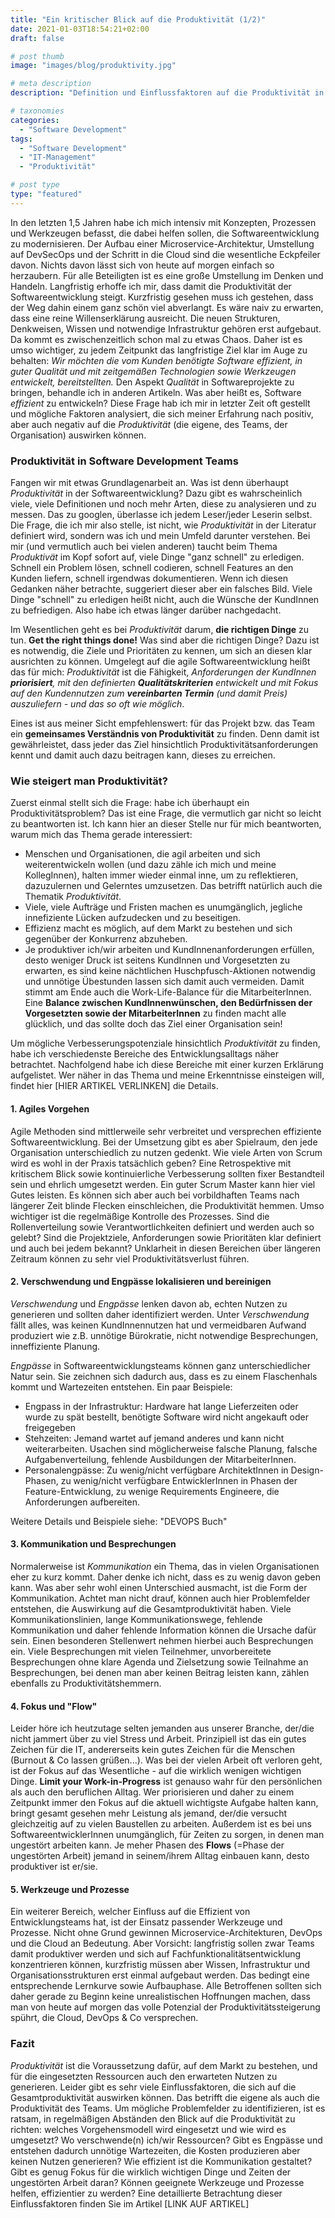 ```yaml
---
title: "Ein kritischer Blick auf die Produktivität (1/2)"
date: 2021-01-03T18:54:21+02:00
draft: false

# post thumb
image: "images/blog/produktivity.jpg"

# meta description
description: "Definition und Einflussfaktoren auf die Produktivität in Software Development Teams - Überblick (1/2)"

# taxonomies
categories: 
  - "Software Development"
tags:
  - "Software Development"
  - "IT-Management"
  - "Produktivität"

# post type
type: "featured"
---
```


In den letzten 1,5 Jahren habe ich mich intensiv mit Konzepten, Prozessen und Werkzeugen befasst, die dabei helfen sollen, die Softwareentwicklung zu modernisieren. Der Aufbau einer Microservice-Architektur, Umstellung auf DevSecOps und der Schritt in die Cloud sind die wesentliche Eckpfeiler davon. Nichts davon lässt sich von heute auf morgen einfach so herzaubern. Für alle Beteiligten ist es eine große Umstellung im Denken und Handeln. Langfristig erhoffe ich mir, dass damit die Produktivität der Softwareentwicklung steigt. Kurzfristig gesehen muss ich gestehen, dass der Weg dahin einem ganz schön viel abverlangt. 
Es wäre naiv zu erwarten, dass eine reine Willenserklärung ausreicht. Die neuen Strukturen, Denkweisen, Wissen und notwendige Infrastruktur gehören erst aufgebaut. Da kommt es zwischenzeitlich schon mal zu etwas Chaos. Daher ist es umso wichtiger, zu jedem Zeitpunkt das langfristige Ziel klar im Auge zu behalten: *Wir möchten die vom Kunden benötigte Software effizient, in guter Qualität und mit zeitgemäßen Technologien sowie Werkzeugen entwickelt, bereitstellten.*
Den Aspekt *Qualität* in Softwareprojekte zu bringen, behandle ich in anderen Artikeln.
Was aber heißt es, Software *effizient* zu entwickeln? 
Diese Frage hab ich mir in letzter Zeit oft gestellt und mögliche Faktoren analysiert, die sich meiner Erfahrung nach positiv, aber auch negativ auf die *Produktivität* (die eigene, des Teams, der Organisation) auswirken können.

### Produktivität in Software Development Teams

Fangen wir mit etwas Grundlagenarbeit an. Was ist denn überhaupt *Produktivität* in der Softwareentwicklung?
Dazu gibt es wahrscheinlich viele, viele Definitionen und noch mehr Arten, diese zu analysieren und zu messen. Das zu googlen, überlasse ich jedem Leser/jeder Leserin selbst. 
Die Frage, die ich mir also stelle, ist nicht, wie *Produktivität* in der Literatur definiert wird, sondern was ich und mein Umfeld darunter verstehen.
Bei mir (und vermutlich auch bei vielen anderen) taucht beim Thema *Produktivät* im Kopf sofort auf, viele Dinge "ganz schnell" zu erledigen. Schnell ein Problem lösen, schnell codieren, schnell Features an den Kunden liefern, schnell irgendwas dokumentieren.
Wenn ich diesen Gedanken näher betrachte, suggeriert dieser aber ein falsches Bild. Viele Dinge "schnell" zu erledigen heißt nicht, auch die Wünsche der KundInnen zu befriedigen. Also habe ich etwas länger darüber nachgedacht.

Im Wesentlichen geht es bei *Produktivität* darum, **die richtigen Dinge** zu tun. **Get the right things done!** 
Was sind aber die richtigen Dinge? Dazu ist es notwendig, die Ziele und Prioritäten zu kennen, um sich an diesen klar ausrichten zu können. 
Umgelegt auf die agile Softwareentwicklung heißt das für mich:
*Produktivität* ist die Fähigkeit, *Anforderungen der KundInnen **priorisiert**, mit den definierten **Qualitätskriterien** entwickelt und mit Fokus auf den Kundennutzen zum **vereinbarten Termin** (und damit Preis) auszuliefern - und das so oft wie möglich*. 

Eines ist aus meiner Sicht empfehlenswert: für das Projekt bzw. das Team ein **gemeinsames Verständnis von Produktivität** zu finden. Denn damit ist gewährleistet, dass jeder das Ziel hinsichtlich Produktivitätsanforderungen kennt und damit auch dazu beitragen kann, dieses zu erreichen.

### Wie steigert man Produktivität?

Zuerst einmal stellt sich die Frage: habe ich überhaupt ein Produktivitätsproblem? 
Das ist eine Frage, die vermutlich gar nicht so leicht zu beantworten ist.
Ich kann hier an dieser Stelle nur für mich beantworten, warum mich das Thema gerade interessiert:
- Menschen und Organisationen, die agil arbeiten und sich weiterentwickeln wollen (und dazu zähle ich mich und meine KollegInnen), halten immer wieder einmal inne, um zu reflektieren, dazuzulernen und Gelerntes umzusetzen. Das betrifft natürlich auch die Thematik *Produktivität*.
- Viele, viele Aufträge und Fristen machen es unumgänglich, jegliche innefiziente Lücken aufzudecken und zu beseitigen.
- Effizienz macht es möglich, auf dem Markt zu bestehen und sich gegenüber der Konkurrenz abzuheben.
- Je produktiver ich/wir arbeiten und KundInnenanforderungen erfüllen, desto weniger Druck ist seitens KundInnen und Vorgesetzten zu erwarten, es sind keine nächtlichen Huschpfusch-Aktionen notwendig und unnötige Übestunden lassen sich damit auch vermeiden. Damit stimmt am Ende auch die Work-Life-Balance für die MitarbeiterInnen. Eine **Balance zwischen KundInnenwünschen, den Bedürfnissen der Vorgesetzten sowie der MitarbeiterInnen** zu finden macht alle glücklich, und das sollte doch das Ziel einer Organisation sein!

Um mögliche Verbesserungspotenziale hinsichtlich *Produktivität* zu finden, habe ich verschiedenste Bereiche des Entwicklungsalltags näher betrachtet. Nachfolgend habe ich diese Bereiche mit einer kurzen Erklärung aufgelistet. Wer näher in das Thema und meine Erkenntnisse einsteigen will, findet hier [HIER ARTIKEL VERLINKEN] die Details.

#### 1. Agiles Vorgehen
Agile Methoden sind mittlerweile sehr verbreitet und versprechen effiziente Softwareentwicklung. Bei der Umsetzung gibt es aber Spielraum, den jede Organisation unterschiedlich zu nutzen gedenkt. Wie viele Arten von Scrum wird es wohl in der Praxis tatsächlich geben? Eine Retrospektive mit kritischem Blick sowie kontinuierliche Verbesserung sollten fixer Bestandteil sein und ehrlich umgesetzt werden. Ein guter Scrum Master kann hier viel Gutes leisten. Es können sich aber auch bei vorbildhaften Teams nach längerer Zeit blinde Flecken einschleichen, die Produktivität hemmen. Umso wichtiger ist die regelmäßige Kontrolle des Prozesses. Sind die Rollenverteilung sowie Verantwortlichkeiten definiert und werden auch so gelebt? Sind die Projektziele, Anforderungen sowie Prioritäten klar definiert und auch bei jedem bekannt?
Unklarheit in diesen Bereichen über längeren Zeitraum können zu sehr viel Produktivitätsverlust führen.

#### 2. Verschwendung und Engpässe lokalisieren und bereinigen
*Verschwendung* und *Engpässe* lenken davon ab, echten Nutzen zu generieren und sollten daher identifiziert werden.
Unter *Verschwendung* fällt alles, was keinen KundInnennutzen hat und vermeidbaren Aufwand produziert wie z.B. unnötige Bürokratie, nicht notwendige Besprechungen, inneffiziente Planung.

*Engpässe* in Softwareentwicklungsteams können ganz unterschiedlicher Natur sein. Sie zeichnen sich dadurch aus, dass es zu einem Flaschenhals kommt und Wartezeiten entstehen. Ein paar Beispiele:
- Engpass in der Infrastruktur:
  Hardware hat lange Lieferzeiten oder wurde zu spät bestellt, benötigte Software wird nicht angekauft oder freigegeben
- Stehzeiten: 
  Jemand wartet auf jemand anderes und kann nicht weiterarbeiten. Usachen sind möglicherweise falsche Planung, falsche Aufgabenverteilung, fehlende Ausbildungen der MitarbeiterInnen.
- Personalengpässe:
  Zu wenig/nicht verfügbare ArchitektInnen in Design-Phasen, zu wenig/nicht verfügbare EntwicklerInnen in Phasen der Feature-Entwicklung, zu wenige Requirements Engineere, die Anforderungen aufbereiten.

Weitere Details und Beispiele siehe: "DEVOPS Buch"

#### 3. Kommunikation und Besprechungen

Normalerweise ist *Kommunikation* ein Thema, das in vielen Organisationen eher zu kurz kommt. Daher denke ich nicht, dass es zu wenig davon geben kann. Was aber sehr wohl einen Unterschied ausmacht, ist die Form der Kommunikation. Achtet man nicht drauf, können auch hier Problemfelder entstehen, die Auswirkung auf die Gesamtproduktivität haben. Viele Kommunikationslinien, lange Kommunikationswege, fehlende Kommunikation und daher fehlende Information können die Ursache dafür sein. Einen besonderen Stellenwert nehmen hierbei auch Besprechungen ein. Viele Besprechungen mit vielen Teilnehmer, unvorbereitete Besprechungen ohne klare Agenda und Zielsetzung sowie Teilnahme an Besprechungen, bei denen man aber keinen Beitrag leisten kann, zählen ebenfalls zu Produktivitätshemmern.

#### 4. Fokus und "Flow"

Leider höre ich heutzutage selten jemanden aus unserer Branche, der/die nicht jammert über zu viel Stress und Arbeit. Prinzipiell ist das ein gutes Zeichen für die IT, andererseits kein gutes Zeichen für die Menschen (Burnout & Co lassen grüßen...).
Was bei der vielen Arbeit oft verloren geht, ist der Fokus auf das Wesentliche - auf die wirklich wenigen wichtigen Dinge. 
**Limit your Work-in-Progress** ist genauso wahr für den persönlichen als auch den beruflichen Alltag. Wer priorisieren und daher zu einem Zeitpunkt immer den Fokus auf die aktuell wichtigste Aufgabe halten kann, bringt gesamt gesehen mehr Leistung als jemand, der/die versucht gleichzeitig auf zu vielen Baustellen zu arbeiten.
Außerdem ist es bei uns SoftwareentwicklerInnen unumgänglich, für Zeiten zu sorgen, in denen man ungestört arbeiten kann. Je meher Phasen des **Flows** (=Phase der ungestörten Arbeit) jemand in seinem/ihrem Alltag einbauen kann, desto produktiver ist er/sie.


#### 5. Werkzeuge und Prozesse

Ein weiterer Bereich, welcher Einfluss auf die Effizient von Entwicklungsteams hat, ist der Einsatz passender Werkzeuge und Prozesse.
Nicht ohne Grund gewinnen Microservice-Architekturen, DevOps und die Cloud an Bedeutung.
Aber Vorsicht: langfristig sollen zwar Teams damit produktiver werden und sich auf Fachfunktionalitätsentwicklung konzentrieren können, kurzfristig müssen aber Wissen, Infrastruktur und Organisationsstrukturen erst einmal aufgebaut werden. Das bedingt eine entsprechende Lernkurve sowie Aufbauphase. Alle Betroffenen sollten sich daher gerade zu Beginn keine unrealistischen Hoffnungen machen, dass man von heute auf morgen das volle Potenzial der Produktivitätssteigerung spührt, die Cloud, DevOps & Co versprechen.

### Fazit
*Produktivität* ist die Voraussetzung dafür, auf dem Markt zu bestehen, und für die eingesetzten Ressourcen auch den erwarteten Nutzen zu generieren. Leider gibt es sehr viele Einflussfaktoren, die sich auf die Gesamtproduktivität auswirken können. Das betrifft die eigene als auch die Produktivität des Teams. Um mögliche Problemfelder zu identifizieren, ist es ratsam, in regelmäßigen Abständen den Blick auf die Produktivität zu richten: welches Vorgehensmodell wird eingesetzt und wie wird es umgesetzt? Wo verschwende(n) ich/wir Ressourcen? Gibt es Engpässe und entstehen dadurch unnötige Wartezeiten, die Kosten produzieren aber keinen Nutzen generieren? Wie effizient ist die Kommunikation gestaltet? Gibt es genug Fokus für die wirklich wichtigen Dinge und Zeiten der ungestörten Arbeit daran? Können geeignete Werkzeuge und Prozesse helfen, effizientier zu werden? 
Eine detaillierte Betrachtung dieser Einflussfaktoren finden Sie im Artikel [LINK AUF ARTIKEL]


